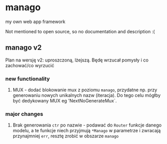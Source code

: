 # manago
my own web app framework 

Not mentioned to open source, so no documentation and description :( 

## manago v2

Plan na wersję v2: uproszczoną, lżejszą. Będę wrzucał pomysły i co zachować/co wyrzucić

### new functionality

1. MUX - dodać blokowanie mux z poziomu `manago`, przydatne np. przy generowaniu nowych unikalnych nazw (iteracja). Do tego celu mógłby być dedykowany MUX eg 'NextNoGenerateMux`.

### major changes

1. Brak generowania `ctr` po nazwie - podawać do `Router` funkcje danego modelu, a te funkcje niech przyjmują `*Manago` w parametrze i zwracają przynajmniej `err`, resztę zrobić w obszarze `manago`
